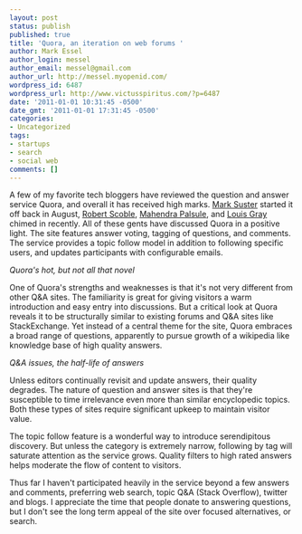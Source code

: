 ```yaml
---
layout: post
status: publish
published: true
title: 'Quora, an iteration on web forums '
author: Mark Essel
author_login: messel
author_email: messel@gmail.com
author_url: http://messel.myopenid.com/
wordpress_id: 6487
wordpress_url: http://www.victusspiritus.com/?p=6487
date: '2011-01-01 10:31:45 -0500'
date_gmt: '2011-01-01 17:31:45 -0500'
categories:
- Uncategorized
tags:
- startups
- search
- social web
comments: []
---
```

<p>A few of my favorite tech bloggers have reviewed the question and answer service Quora, and overall it has received high marks. <a href="http://www.bothsidesofthetable.com/2010/08/23/the-power-of-quora-why-benchmark-was-right-to-pay-up/">Mark Suster</a> started it off back in August, <a href="http://scobleizer.com/2010/12/26/is-quora-the-biggest-blogging-innovation-in-10-years/">Robert Scoble</a>, <a href="http://www.skepticgeek.com/socialweb/is-quora-becoming-what-google-buzz-should-have-been/">Mahendra Palsule</a>, and <a href="http://blog.louisgray.com/2010/12/quora-phenomenon-peaking-on-value.html">Louis Gray</a> chimed in recently. All of these gents have discussed Quora in a positive light. The site features answer voting, tagging of questions, and comments. The service provides a topic follow model in addition to following specific users, and updates participants with configurable emails.</p>
<p><I>Quora's hot, but not all that novel</I></p>
<p>One of Quora's strengths and weaknesses is that it's not very different from other Q&A sites. The familiarity is great for giving visitors a warm introduction and easy entry into discussions. But a critical look at Quora reveals it to be structurally similar to existing forums and Q&A sites like StackExchange. Yet instead of a central theme for the site, Quora embraces a broad range of questions, apparently to pursue growth of a wikipedia like knowledge base of high quality answers. </p>
<p><I>Q&A issues, the half-life of answers</I></p>
<p>Unless editors continually revisit and update answers, their quality degrades. The nature of question and answer sites is that they're susceptible to time irrelevance even more than similar encyclopedic topics. Both these types of sites require significant upkeep to maintain visitor value.</p>
<p>The topic follow feature is a wonderful way to introduce serendipitous discovery. But unless the category is extremely narrow, following by tag will saturate attention as the service grows. Quality filters to high rated answers helps moderate the flow of content to visitors.</p>
<p>Thus far I haven't participated heavily in the service beyond a few answers and comments, preferring web search, topic Q&A (Stack Overflow), twitter and blogs. I appreciate the time that people donate to answering questions, but I don't see the long term appeal of the site over focused alternatives, or search. </p>
